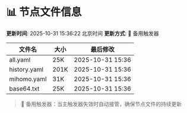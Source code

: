 # 📊 节点文件信息

**更新时间**: 2025-10-31 15:36:22 北京时间
**更新方式**: 🔄 备用触发器

| 文件名 | 大小 | 最后修改 |
|--------|------|----------|
| all.yaml | 25K | 2025-10-31 15:36 |
| history.yaml | 201K | 2025-10-31 15:36 |
| mihomo.yaml | 31K | 2025-10-31 15:36 |
| base64.txt | 25K | 2025-10-31 15:36 |

> 🔄 备用触发器：当主触发器失效时自动接管，确保节点文件的持续更新
